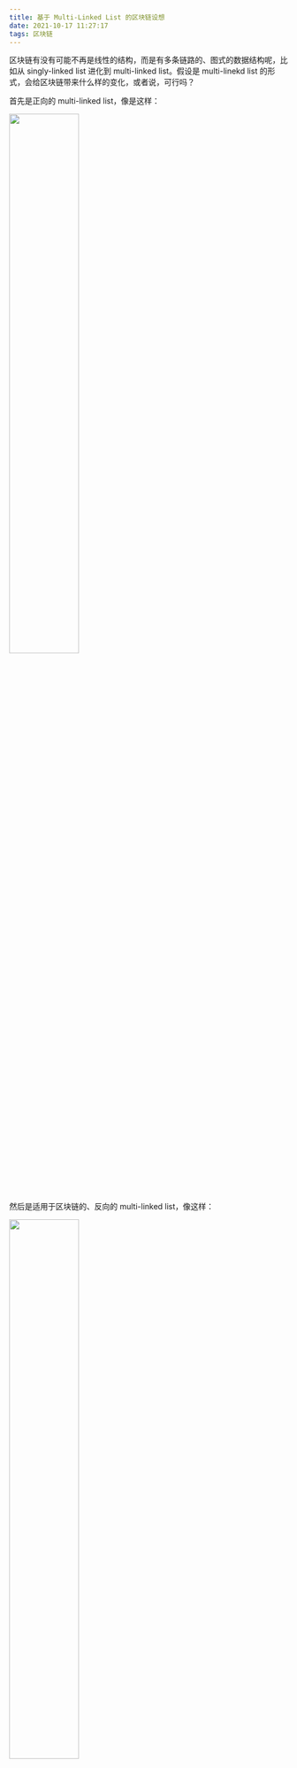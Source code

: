 ```yaml
---
title: 基于 Multi-Linked List 的区块链设想
date: 2021-10-17 11:27:17
tags: 区块链
---
```


区块链有没有可能不再是线性的结构，而是有多条链路的、图式的数据结构呢，比如从 singly-linked list 进化到 multi-linked list。假设是 multi-linekd list 的形式，会给区块链带来什么样的变化，或者说，可行吗？

首先是正向的 multi-linked list，像是这样：

<img src="1.png" width="50%">

然后是适用于区块链的、反向的 multi-linked list，像这样：

<img src="2.png" width="50%">

对于 multi-lineked list，一种是固定数量的情况，比如每个节点的后续节点一定是 2 个，或者是不固定数量的 multi-linked list，每个节点可以指向任意多个子节点，它们的区别不大。

还有一个分歧是要不要保留块高度的概念，块高度是用来表示块顺序的索引，在多个节点之间同步数据的时候起到很重要的作用，在 multi-linked list 中，如果按照树结构层数来定义块高度，会是这样：

<img src="3.png" width="50%">

或者可以按照块写入的顺序定义，也就是初始的标号意味着块高度：

<img src="2.png" width="50%">

对于区块链来说，很重要的是确认数据的完整性，当只有一个子节点的时候，其他节点很容易同步一个块的数据，并且根据 hash values 校验块的有效性。对于 multi-linked list 的情形，这个校验块数据的步骤会复杂一些，但也并非无法处理，只要把原先校验一个块的操作，多几次循环，多校验几次就可以了。

正向和反向 multi-linked list 最大的区别是，一种是向外发散的，会随着层级的增大，每一层容纳的节点数不断增大，指数级增长。另一种是收敛的，每一层的节点数会不断减少，最终只剩下一个。也就是正着的树和倒着的树的区别。

<img src="6.png" width="50%">

区块链中有一个创始块的概念，如果是正向的 multi-linked list，创世块还是一个保持不变，但是子节点逐渐膨胀以后，会越来越不可控。对于保留块高度的情况，其实除了程序处理多几个步骤，并没有无法实现的理由。对于不保留块高度或者说用索引值代替块高度的情况，块仍然可以一个一个地出，也没有在技术上实现不了的理由，但其实还是链式结构的处理方式。单纯数据结构从 linked list 转为 multi-linked list，似乎没有明确的理由，因为无法想象到，这样做可以带来什么样的好处。

<img src="7.png" width="50%">

如果是反向的 multi-linked list，一个很大的问题是创世块怎么办，反向的树结构子节点会越来越少，最后只剩一个，难不成创世块规定足够大数量的节点数，然后后期逐步趋于1？这非常不合理，相当于给程序设置了一个停机条件，到达一定块高度后就无法在增加内容了，显然是不可取的做法。

由于树结构的发散或者收敛，multi-linked list 的设想是有问题的。那么这样呢，使用平行的 multi-linked list，可行吗？

<img src="4.png" width="50%">

因为必须有多个输入和输出，并且输入和输出的数量必须一样，所以使用这样带有重复指向的方式。

同样地，在技术上可行，问题在于，有什么好处呢？这样的数据结构带来了什么？除了程序复杂程度的增加，还有什么？

好像还真有，这样的数据结构，允许同时出两个块。两个节点只要使用相同的父节点，即使没有先后，同一时刻产生了内容，也可以将块累加到链后面，作为子节点。

不过这样又回带来很多问题，比如怎么防止 double-spending ？同一个账户交易分别出现在了两个块里，以哪个为准？分布式系统的数据同步，一定是多点变单点的过程，并行处理的程序也会有一个资源竞争的问题，同时出两个块后还是需要某种机制单点处理数据，同时出块就没有意义了，并不能加快整个系统的数据处理速度。

而且，其实平行的 multi-linked list，可以认为是这样：

<img src="5.png" width="50%">

这样来看，平行的 multi-linked list 就更没有意义了。

总的来说，区块链有可能基于 multi-linked list 的数据结构吗？似乎没有必要。singly-linked list 是简单的数据结构，但又确实是很适合于区块链的数据结构。



<br><br>

### 背景知识

#### Singly-linked list

<img src="10.png" width="50%">

Singly-linked list 是一种线性的数据结构， 每个节点都包含一个指向下个节点的 field，用于显式表示节点之间的关联关系，一般在程序中会用对象的引用地址来填充这个字段。当然直接使用节点的值也可以，只是为了在数据类型上有明显的区分。

```go
type Node struct {
	Value int
	Next  *Node
}

func main() {
	node1 := Node{Value: 1}
	fmt.Printf("%p\n", &node1) // 0x14000104210

	node2 := Node{Value: 2}
	fmt.Printf("%p\n", &node2) // 0x14000104220

	node1.Next = &node2
	fmt.Println(node1) // {1 0x14000104220}
	fmt.Println(node2) // {2 <nil>}
}
```

node1 的内存地址为 `0x14000104210` ，node2 的内存地址为 `0x14000104220` ，然后将 node2 的内存地址赋值给 node1 的 next 变量，这个时候只要访问 node1，就可以通过 next 得到 node2 的内容了。以此类推，即使有很多很多 node，只需要知道起始位置 node1 的内容，就可以访问到整个 Linked list 的所有节点了。

#### Doubly-linked list

<img src="11.png" width="50%">

Doubly-linked list 在 Singly-lined list 的基础上，多了一个字段，用于保存指向上一个节点的信息。在这样的数据结构下，获得一个节点的内容时，不但可以知道下一个节点的位置，还可以知道上一个节点的位置。

```go
type Node struct {
	Value int
	Next  *Node
	Prev  *Node
}
```

#### (Doubly-linked list) - (Singly-linked list)

Singly-linked list 时保留了下一个节点的信息，Doubly-linked list 上一个和下一个节点的信息都保留了，那么有没有一种数据结构，是只保留上一个节点的信息呢？比如这样：

```go
type Node struct {
	Value int
	Prev  *Node
}
```

为什么会需要以保留上一个节点信息的形式，构造 Linked list 呢？因为存在这样一种场景：在创建当前节点的时候，下一个节点的内容和引用地址还不确定或者不存在。

当下一个节点内容确定后，还要更改上一个节点的内容吗？Demo 代码改起来是容易的，如果是在一个海量数据的数据库中呢？update 的成本是很高的；如果是在一个分布式系统中呢？网络交互、数据一致性的成本也很高。

<img src="12.png" width="50%">

也许这样的数据结构并不差劲，它既没有牺牲 Linked list 的特性，又可以在不改动之前节点数据的基础上，使列表不断延长。只不过访问顺序和 Singly-lined list 是相反的，需要按照从最后一个节点向前的顺序才能遍历所有节点，就像是 Singly-linked list 倒过来了。其实倒过来的 Singly-linked list 也是 Singly-linked list。
